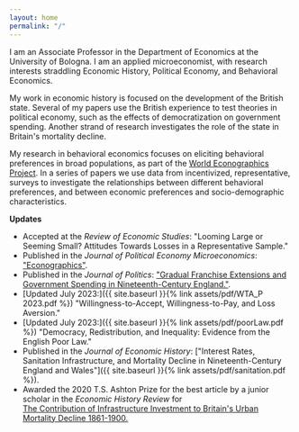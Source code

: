 ```yaml
---
layout: home
permalink: "/"
---
```


I am an Associate Professor in the Department of Economics at the University of Bologna. I am an applied microeconomist, with research interests straddling Economic History, Political Economy, and Behavioral Economics.

My work in economic history is focused on the development of the British state. Several of my papers use the British experience to test theories in political economy, such as the effects of democratization on government spending. Another strand of research investigates the role of the state in Britain's mortality decline.

My research in behavioral economics focuses on eliciting behavioral preferences in broad populations, as part of the [World Econographics Project](http://www.its.caltech.edu/~snowberg/wep.html). In a series of papers we use data from incentivized, representative, surveys to investigate the relationships between different behavioral preferences, and between economic preferences and socio-demographic characteristics.

**Updates**

- Accepted at the _Review of Economic Studies_:  "Looming Large or Seeming Small? Attitudes Towards Losses in a Representative Sample."
- Published in the _Journal of Political Economy Microeconomics_: ["Econographics"](https://www.journals.uchicago.edu/doi/full/10.1086/723044). 
- Published in the _Journal of Politics_:  ["Gradual Franchise Extensions and Government Spending in Nineteenth-Century England."](https://www.journals.uchicago.edu/doi/10.1086/726930).  
- [Updated July 2023:]({{ site.baseurl }}{% link assets/pdf/WTA_P 2023.pdf %}) "Willingness-to-Accept, Willingness-to-Pay, and Loss Aversion."
- [Updated July 2023:]({{ site.baseurl }}{% link assets/pdf/poorLaw.pdf %}) "Democracy, Redistribution, and Inequality: Evidence from the English Poor Law."
- Published in the _Journal of Economic History_: ["Interest Rates, Sanitation Infrastructure, and Mortality
Decline in Nineteenth-Century England and Wales"]({{ site.baseurl }}{% link assets/pdf/sanitation.pdf %}). 
- Awarded the 2020 T.S. Ashton Prize for the best article by a junior scholar in the _Economic History Review_ for <br> [The Contribution of Infrastructure Investment to Britain's Urban Mortality Decline 1861-1900.](https://onlinelibrary.wiley.com/doi/abs/10.1111/ehr.12699)

